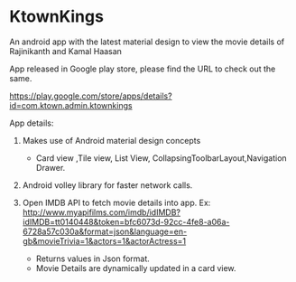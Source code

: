 # KtownKings
An android app with the latest material design to view the movie details of Rajinikanth and Kamal Haasan

App released in Google play store, please find the URL to check out the same.

https://play.google.com/store/apps/details?id=com.ktown.admin.ktownkings

App details:
1. Makes use of Android material design concepts
	* Card view ,Tile view, List View, CollapsingToolbarLayout,Navigation Drawer.
    
2. Android volley library for faster network calls.

3. Open IMDB API to fetch movie details into app.
	Ex: http://www.myapifilms.com/imdb/idIMDB?idIMDB=tt0140448&token=bfc6073d-92cc-4fe8-a06a-6728a57c030a&format=json&language=en-gb&movieTrivia=1&actors=1&actorActress=1
    
    * Returns values in Json format.
    * Movie Details are dynamically updated in a card view.
